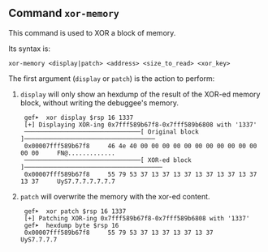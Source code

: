 ## Command `xor-memory`

This command is used to XOR a block of memory.

Its syntax is:
```
xor-memory <display|patch> <address> <size_to_read> <xor_key>
```

The first argument (`display` or `patch`) is the action to perform:

1. `display` will only show an hexdump of the result of the XOR-ed memory block, without writing the
   debuggee's memory.

        gef➤  xor display $rsp 16 1337
        [+] Displaying XOR-ing 0x7fff589b67f8-0x7fff589b6808 with '1337'
        ────────────────────────────────[ Original block ]────────────────────────────────────
        0x00007fff589b67f8     46 4e 40 00 00 00 00 00 00 00 00 00 00 00 00 00     FN@.............
        ────────────────────────────────[ XOR-ed block ]──────────────────────────────────────
        0x00007fff589b67f8     55 79 53 37 13 37 13 37 13 37 13 37 13 37 13 37     UyS7.7.7.7.7.7.7

2. `patch` will overwrite the memory with the xor-ed content.

        gef➤  xor patch $rsp 16 1337
        [+] Patching XOR-ing 0x7fff589b67f8-0x7fff589b6808 with '1337'
        gef➤  hexdump byte $rsp 16
        0x00007fff589b67f8     55 79 53 37 13 37 13 37 13 37     UyS7.7.7.7
